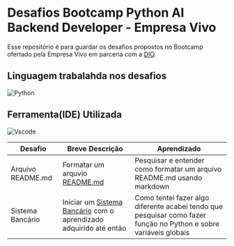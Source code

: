 

# Desafios Bootcamp Python AI Backend Developer - Empresa Vivo

Esse repositório é para guardar os desafios propostos no Bootcamp ofertado pela Empresa Vivo em parceria com a [DIO](https://www.dio.me/bootcamp/coding-future-vivo-python-ai-backend-developer).

## Linguagem trabalahda nos desafios
![Python](https://img.shields.io/badge/python-3670A0?style=for-the-badge&logo=python&logoColor=ffdd54)

## Ferramenta(IDE) Utilizada
![Vscode](https://img.shields.io/badge/Vscode-007ACC?style=for-the-badge&logo=visual-studio-code&logoColor=white)


| Desafio | Breve Descrição | Aprendizado |
| --- | --- | --- |
| Arquivo README.md | Formatar um arquvio [README.md](https://github.com/gustavogsb/dio-lab-open-source/blob/main/community/gustavogsb.md)| Pesquisar e entender como formatar um arquivo README.md usando markdown |
| Sistema Bancário | Iniciar um [Sistema Bancário](https://github.com/gustavogsb/bootcamp-python-desafios/blob/main/sistemaBancario1.py) com o aprendizado adquirido até então | Como tentei fazer algo diferente acabei tendo que pesquisar como fazer função no Python e sobre variáveis globais |
